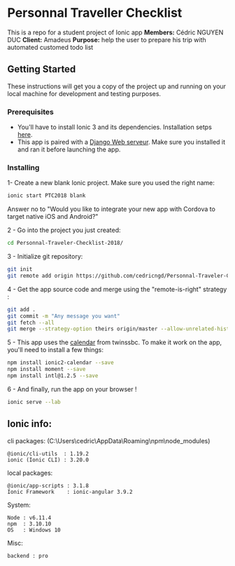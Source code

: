 # Personnal Traveller Checklist

This is a repo for a student project of Ionic app
**Members:** Cédric NGUYEN DUC
**Client:** Amadeus
**Purpose:** help the user to prepare his trip with automated customed todo list

## Getting Started

These instructions will get you a copy of the project up and running on your local machine for development and testing purposes.

### Prerequisites

* You'll have to install Ionic 3 and its dependencies. Installation setps [here](https://ionicframework.com/docs/intro/installation/).
* This app is paired with a [Django Web serveur](https://github.com/Silverret/ptc_api_2018). Make sure you installed it and ran it before launching the app.

### Installing
1-  Create a new blank Ionic project. Make sure you used the right name:

```bash
ionic start PTC2018 blank
```
Answer no to "Would you like to integrate your new app with Cordova to target native iOS and Android?"

2 - Go into the project you just created:
```bash
cd Personnal-Traveler-Checklist-2018/
```

3 - Initialize git repository:
```bash
git init
git remote add origin https://github.com/cedricngd/Personnal-Traveler-Checklist-2018
```

4 - Get the app source code and merge using the "remote-is-right" strategy :

```bash
git add . 
git commit -m "Any message you want"
git fetch --all
git merge --strategy-option theirs origin/master --allow-unrelated-histories
```

5 - This app uses the [calendar](https://github.com/twinssbc/Ionic2-Calendar) from twinssbc. To make it work on the app, you'll need to install a few things:
```bash
npm install ionic2-calendar --save
npm install moment --save
npm install intl@1.2.5 --save
```

6 - And finally, run the app on your browser !
```bash
ionic serve --lab
```




## Ionic info:

cli packages: (C:\Users\cedric\AppData\Roaming\npm\node_modules)

    @ionic/cli-utils  : 1.19.2
    ionic (Ionic CLI) : 3.20.0

local packages:

    @ionic/app-scripts : 3.1.8
    Ionic Framework    : ionic-angular 3.9.2

System:

    Node : v6.11.4
    npm  : 3.10.10
    OS   : Windows 10

Misc:

    backend : pro
